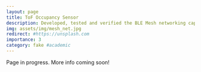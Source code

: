 ```yaml
---
layout: page
title: ToF Occupancy Sensor
description: Developed, tested and verified the BLE Mesh networking capabilities of a ToF building occupant sensor. Enabled by C++, and an ESP32.
img: assets/img/mesh_net.jpg
redirect: #https://unsplash.com
importance: 3
category: fake #academic
---
```


Page in progress. More info coming soon!
